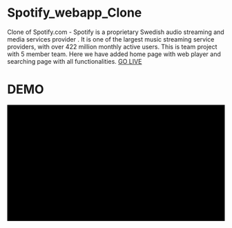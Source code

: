 # Spotify_webapp_Clone
Clone of Spotify.com - Spotify is a proprietary Swedish audio streaming and media services provider . It is one of the largest music streaming service providers, with over 422 million monthly active users. This is team project with 5 member team. Here we have added home page with web player and searching page  with all functionalities.
 [GO LIVE](https://spotify-webapp-clone.netlify.app/)
 
 <h1> DEMO </h1>

<img src="https://github.com/deepaksahu3698/Spotify_webapp_Clone/blob/main/Spotify.gif">

